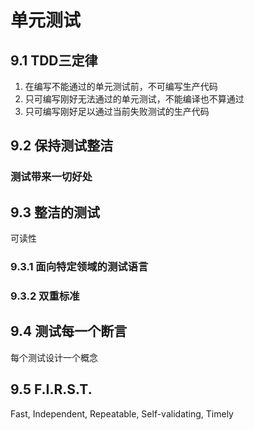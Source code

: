# 单元测试



## 9.1 TDD三定律

1. 在编写不能通过的单元测试前，不可编写生产代码
2. 只可编写刚好无法通过的单元测试，不能编译也不算通过
3. 只可编写刚好足以通过当前失败测试的生产代码



## 9.2 保持测试整洁

### 测试带来一切好处



## 9.3 整洁的测试

可读性

### 9.3.1 面向特定领域的测试语言

### 9.3.2 双重标准



## 9.4 测试每一个断言

每个测试设计一个概念



## 9.5 F.I.R.S.T.

Fast, Independent, Repeatable, Self-validating, Timely



